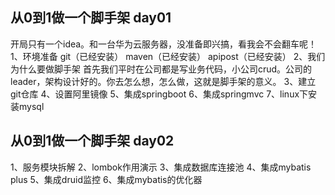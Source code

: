 ## 从0到1做一个脚手架 day01
开局只有一个idea。和一台华为云服务器，没准备即兴搞，看我会不会翻车呢！
1、环境准备
git（已经安装）
maven（已经安装）
apipost（已经安装）
2、我们为什么要做脚手架
首先我们平时在公司都是写业务代码，小公司crud。公司的leader，架构设计好的。你去怎么想，怎么做，这就是脚手架的意义。
3、建立git仓库
4、设置阿里镜像
5、集成springboot
6、集成springmvc
7、linux下安装mysql
## 从0到1做一个脚手架 day02
1、服务模块拆解
2、lombok作用演示
3、集成数据库连接池
4、集成mybatis plus
5、集成druid监控
6、集成mybatis的优化器

